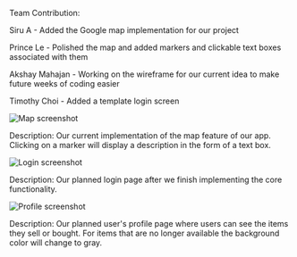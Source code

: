 Team Contribution:

Siru A - Added the Google map implementation for our project

Prince Le - Polished the map and added markers and clickable text boxes associated with them

Akshay Mahajan - Working on the wireframe for our current idea to make future weeks of coding easier

Timothy Choi - Added a template login screen 

![Map screenshot](https://github.com/princevietle/COGS121/blob/master/screenshots/m5map.png)

Description: Our current implementation of the map feature of our app.  Clicking on a marker will display a description in the form of a text box.

![Login screenshot](https://github.com/princevietle/COGS121/blob/master/screenshots/m5login.png)

Description: Our planned login page after we finish implementing the core functionality.

![Profile screenshot](https://github.com/princevietle/COGS121/blob/master/screenshots/m5profile.png)

Description: Our planned user's profile page where users can see the items they sell or bought. For items that are no longer available the background color will change to gray.
